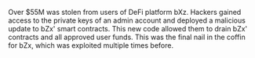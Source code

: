 Over $55M was stolen from users of DeFi platform bXz. Hackers gained access to the private keys of an admin account and deployed a malicious update to bZx' smart contracts. This new code allowed them to drain bZx' contracts and all approved user funds. This was the final nail in the coffin for bZx, which was exploited multiple times before.
